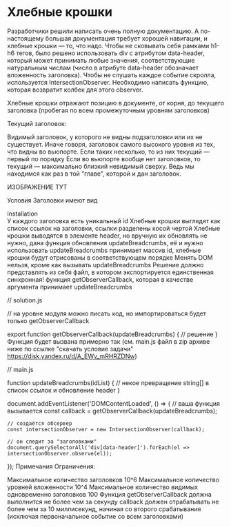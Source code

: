 # Хлебные крошки

Разработчики решили написать очень полную документацию. А по-настоящему большая документация требует хорошей навигации, и хлебные крошки — то, что надо. Чтобы не сковывать себя рамками h1-h6 тегов, было решено использовать div с атрибутом data-header, который может принимать любые значения, соответствующие натуральным числам (число в атрибуте data-header обозначает вложенность заголовка). Чтобы не слушать каждое событие скролла, используется IntersectionObserver. Необходимо написать функцию, которая возвратит колбек для этого observer.

Хлебные крошки отражают позицию в документе, от корня, до текущего заголовка (пробегая по всем промежуточным уровням заголовков)

Текущий заголовок:

Видимый заголовок, у которого не видны подзаголовки или их не существует. Иначе говоря, заголовок самого высокого уровня из тех, что видны во вьюпорте.
Если таких несколько, то из них текущий — первый по порядку
Если во вьюпорте вообще нет заголовков, то текущий — максимально близкий невидимый сверху. Ведь мы находимся как раз в той "главе", которой и дан заголовок.

ИЗОБРАЖЕНИЕ ТУТ

Условия
Заголовки имеют вид <div data-header="2" id="install">installation</div>
У каждого заголовка есть уникальный id
Хлебные крошки выглядят как список ссылок на заголовки, ссылки разделены косой чертой
Хлебные крошки выводятся в элементе header, но вручную их обновлять не нужно, дана функция обновления updateBreadcrumbs, её и нужно использовать
updateBreadcrumbs принимает массив id, хлебные крошки будут отрисованы в соответствующем порядке
Менять DOM нельзя, кроме как вызывать updateBreadcrumbs
Решение должно представлять из себя файл, в котором экспортируется единственная синхронная! функция getObserverCallback, которая в качестве аргумента принимает updateBreadcrumbs

// solution.js

// на уровне модуля можно писать код, но импортироваться будет только getObserverCallback

export function getObserverCallback(updateBreadcrumbs) {
    // решение
}
Функция будет вызвана примерно так (см. main.js файл в zip архиве ниже по ссылке "скачать условие задачи" https://disk.yandex.ru/d/A_EWv_mRHRZDNw)

// main.js

function updateBreadcrumbs(idList) {
    // некое превращение string[] в список ссылок и обновление header
}

document.addEventListener('DOMContentLoaded', () => {
    // ваша функция вызывается
    const callback = getObserverCallback(updateBreadcrumbs);

    // создаётся обсервер
    const intersectionObserver = new IntersectionObserver(callback);

    // он следит за "заголовками"
    document.querySelectorAll('div[data-header]').forEach(el => intersectionObserver.observe(el));
});
Примечания
Ограничения:

Максимальное количество заголовков 10^6
Максимальное количество уровней вложенности 10^4
Максимальное количество видимых одновременно заголовков 100
Функция getObserverCallback должна выполнится не более чем за секунду
callback должен отрабатывать не более чем за 10 миллисекунд, начиная со второго срабатывания (исключая первоначальное событие со всем заголовками)
